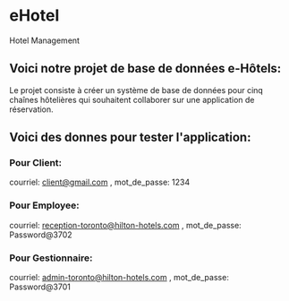 # eHotel
Hotel Management
## Voici notre projet de base de données e-Hôtels:
Le projet consiste à créer un système de base de données pour cinq chaînes hôtelières qui souhaitent collaborer sur une application de réservation.

## Voici des donnes pour tester l'application:
### Pour Client: 
courriel: client@gmail.com , mot_de_passe: 1234
### Pour Employee:
courriel: reception-toronto@hilton-hotels.com , mot_de_passe: Password@3702
### Pour Gestionnaire:
courriel: admin-toronto@hilton-hotels.com , mot_de_passe: Password@3701
